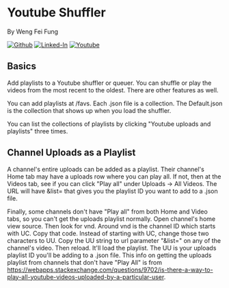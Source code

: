 # Youtube Shuffler
By Weng Fei Fung

<a target="_blank" href="https://github.com/Siphon880gh" rel="nofollow"><img src="https://img.shields.io/badge/GitHub--blue?style=social&logo=GitHub" alt="Github" data-canonical-src="https://img.shields.io/badge/GitHub--blue?style=social&logo=GitHub" style="max-width:100%;"></a>
<a target="_blank" href="https://www.linkedin.com/in/weng-fung/" rel="nofollow"><img src="https://camo.githubusercontent.com/0f56393c2fe76a2cd803ead7e5508f916eb5f1e62358226112e98f7e933301d7/68747470733a2f2f696d672e736869656c64732e696f2f62616467652f4c696e6b6564496e2d626c75653f7374796c653d666c6174266c6f676f3d6c696e6b6564696e266c6162656c436f6c6f723d626c7565" alt="Linked-In" data-canonical-src="https://img.shields.io/badge/LinkedIn-blue?style=flat&amp;logo=linkedin&amp;labelColor=blue" style="max-width:100%;"></a>
<a target="_blank" href="https://www.youtube.com/user/Siphon880yt/" rel="nofollow"><img src="https://camo.githubusercontent.com/0bf5ba8ac9f286f95b2a2e86aee46371e0ac03d38b64ee2b78b9b1490df38458/68747470733a2f2f696d672e736869656c64732e696f2f62616467652f596f75747562652d7265643f7374796c653d666c6174266c6f676f3d796f7574756265266c6162656c436f6c6f723d726564" alt="Youtube" data-canonical-src="https://img.shields.io/badge/Youtube-red?style=flat&amp;logo=youtube&amp;labelColor=red" style="max-width:100%;"></a>  

## Basics

Add playlists to a Youtube shuffler or queuer. You can shuffle or play the videos from the most recent to the oldest. There are other features as well.

You can add playlists at /favs. Each .json file is a collection. The Default.json is the collection that shows up when you load the shuffler. 

You can list the collections of playlists by clicking "Youtube uploads and playlists" three times.

## Channel Uploads as a Playlist

A channel's entire uploads can be added as a playlist. Their channel's Home tab may have a uploads row where you can play all. If not, then at the Videos tab, see if you can click "Play all" under Uploads -> All Videos. The URL will have &list= that gives you the playlist ID you want to add to a .json file.

Finally, some channels don't have "Play all" from both Home and Video tabs, so you can't get the uploads playlist normally. Open channel's home view source. Then look for vnd. Around vnd is the channel ID which starts with UC. Copy that code. Instead of starting with UC, change those two characters to UU. Copy the UU string to url parameter "&list=" on any of the channel's video. Then reload. It'll load the playlist. The UU is your uploads playlist ID you'll be adding to a .json file. This info on getting the uploads playlist from channels that don't have "Play All" is from https://webapps.stackexchange.com/questions/9702/is-there-a-way-to-play-all-youtube-videos-uploaded-by-a-particular-user.